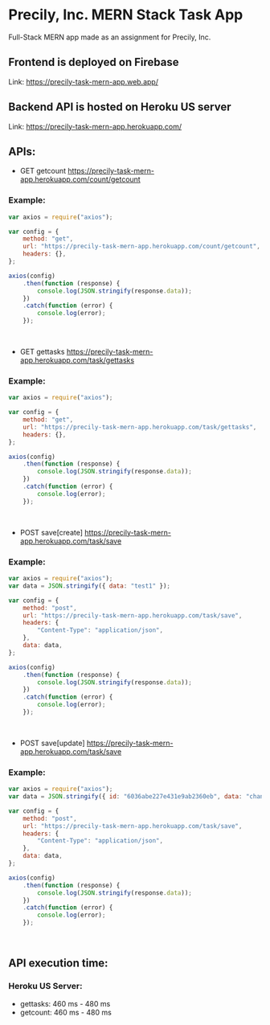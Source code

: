 # Precily, Inc. MERN Stack Task App

Full-Stack MERN app made as an assignment for Precily, Inc.

## Frontend is deployed on Firebase

Link: https://precily-task-mern-app.web.app/

## Backend API is hosted on Heroku US server

Link: https://precily-task-mern-app.herokuapp.com/

## APIs:

- GET getcount https://precily-task-mern-app.herokuapp.com/count/getcount

### Example:

```javascript
var axios = require("axios");

var config = {
	method: "get",
	url: "https://precily-task-mern-app.herokuapp.com/count/getcount",
	headers: {},
};

axios(config)
	.then(function (response) {
		console.log(JSON.stringify(response.data));
	})
	.catch(function (error) {
		console.log(error);
	});
```

<br>

- GET gettasks https://precily-task-mern-app.herokuapp.com/task/gettasks

### Example:

```javascript
var axios = require("axios");

var config = {
	method: "get",
	url: "https://precily-task-mern-app.herokuapp.com/task/gettasks",
	headers: {},
};

axios(config)
	.then(function (response) {
		console.log(JSON.stringify(response.data));
	})
	.catch(function (error) {
		console.log(error);
	});
```

<br>

- POST save[create] https://precily-task-mern-app.herokuapp.com/task/save

### Example:

```javascript
var axios = require("axios");
var data = JSON.stringify({ data: "test1" });

var config = {
	method: "post",
	url: "https://precily-task-mern-app.herokuapp.com/task/save",
	headers: {
		"Content-Type": "application/json",
	},
	data: data,
};

axios(config)
	.then(function (response) {
		console.log(JSON.stringify(response.data));
	})
	.catch(function (error) {
		console.log(error);
	});
```

<br>

- POST save[update] https://precily-task-mern-app.herokuapp.com/task/save

### Example:

```javascript
var axios = require("axios");
var data = JSON.stringify({ id: "6036abe227e431e9ab2360eb", data: "changed" });

var config = {
	method: "post",
	url: "https://precily-task-mern-app.herokuapp.com/task/save",
	headers: {
		"Content-Type": "application/json",
	},
	data: data,
};

axios(config)
	.then(function (response) {
		console.log(JSON.stringify(response.data));
	})
	.catch(function (error) {
		console.log(error);
	});
```

<br>

## API execution time:

### Heroku US Server:

- gettasks: 460 ms - 480 ms
- getcount: 460 ms - 480 ms
